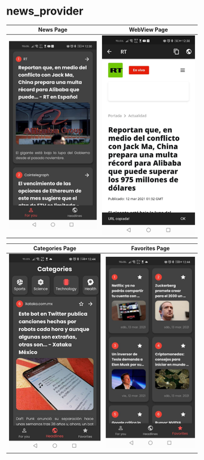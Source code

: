 # news_provider

| News Page | WebView Page |
| :-: | :-: |
| ![](https://github.com/urielexis64/news_provider/blob/main/screenshots/foryoupage.jpg) | ![](https://github.com/urielexis64/news_provider/blob/main/screenshots/webviewpage.jpg) |

| Categories Page | Favorites Page |
| :-: | :-: |
| ![](https://github.com/urielexis64/news_provider/blob/main/screenshots/categoriespage.jpg) | ![](https://github.com/urielexis64/news_provider/blob/main/screenshots/favoritespage.jpg) |
